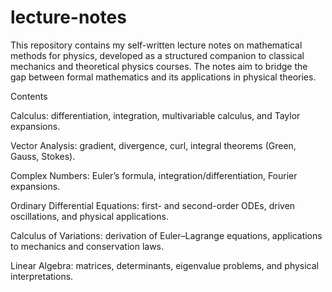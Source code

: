 # lecture-notes
This repository contains my self-written lecture notes on mathematical methods for physics, developed as a structured companion to classical mechanics and theoretical physics courses. The notes aim to bridge the gap between formal mathematics and its applications in physical theories.

Contents

Calculus: differentiation, integration, multivariable calculus, and Taylor expansions.

Vector Analysis: gradient, divergence, curl, integral theorems (Green, Gauss, Stokes).

Complex Numbers: Euler’s formula, integration/differentiation, Fourier expansions.

Ordinary Differential Equations: first- and second-order ODEs, driven oscillations, and physical applications.

Calculus of Variations: derivation of Euler–Lagrange equations, applications to mechanics and conservation laws.

Linear Algebra: matrices, determinants, eigenvalue problems, and physical interpretations.
